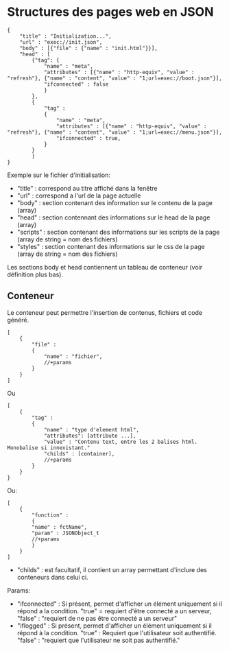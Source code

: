 # Structures des pages web en JSON
```
{
	"title" : "Initialization...",
	"url" : "exec://init.json",
	"body" : [{"file" : {"name" : "init.html"}}],
	"head" : [
		{"tag": {
			"name" : "meta",
			"attributes" : [{"name" : "http-equiv", "value" : "refresh"}, {"name" : "content", "value" : "1;url=exec://boot.json"}],
			"ifconnected" : false
			}
		},
		{
			"tag" :
			{
				"name" : "meta",
				"attributes" : [{"name" : "http-equiv", "value" : "refresh"}, {"name" : "content", "value" : "1;url=exec://menu.json"}],
				"ifconnected" : true,
			}
		}
		]
}
```
Exemple sur le fichier d'initialisation:
- "title" : correspond au titre affiché dans la fenêtre
- "url" : correspond a l'url de la page actuelle
- "body" : section contenant des information sur le contenu de la page (array)
- "head" : section contennant des informations sur le head de la page (array)
- "scripts" : section contenant des informations sur les scripts de la page (array de string = nom des fichiers)
- "styles" : section contenant des informations sur le css de la page (array de string = nom des fichiers)

Les sections body et head contiennent un tableau de conteneur (voir définition plus bas).

## Conteneur
Le conteneur peut permettre l'insertion de contenus, fichiers et code généré.

```
[
	{
		"file" :
		{
			"name" : "fichier",
			//+params
		}
	}
]
```
Ou

```
[
	{
		"tag" :
		{
			"name" : "type d'element html",
			"attributes": [attribute ...],
			"value" : "Contenu text, entre les 2 balises html. Monobalise si innexistant."
			"childs" : [container],
			//+params
		}
	}
}
```

Ou:

```
[
	{
		"function" : 
		{
		"name" : fctName",
		"param" : JSONObject_t
		//+params
		}
	}
]
```
- "childs" : est facultatif, il contient un array permettant d'inclure des conteneurs dans celui ci.

Params:
- "ifconnected" : Si présent, permet d'afficher un élément uniquement si il répond a la condition. "true" = requiert d'être connecté a un serveur, "false" : "requiert de ne pas être connecté a un serveur"
- "iflogged" : Si présent, permet d'afficher un élément uniquement si il répond à la condition. "true" : Requiert que l'utilisateur soit authentifié. "false" : "requiert que l'utilisateur ne soit pas authentifié."
